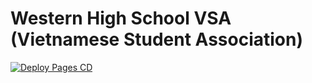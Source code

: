 # Western High School VSA (Vietnamese Student Association)
[![Deploy Pages CD](https://github.com/andrewtrann777/WHS-VSA/actions/workflows/deploy-pages.yml/badge.svg?branch=main)](https://github.com/andrewtrann777/WHS-VSA/actions/workflows/deploy-pages.yml)